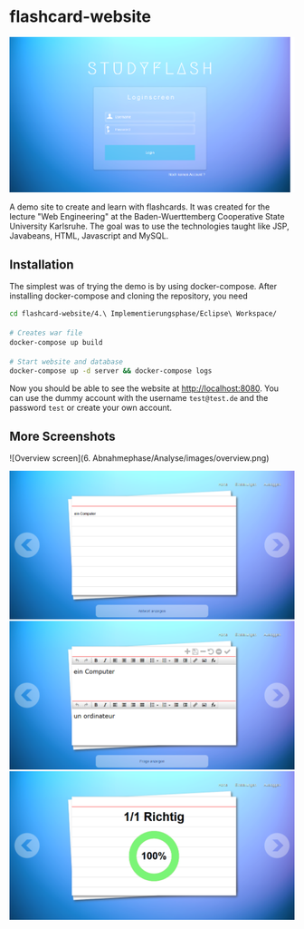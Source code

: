 # flashcard-website

![Login screen](6.%20Abnahmephase/Analyse/images/login.png)

A demo site to create and learn with flashcards. It was created for the lecture "Web Engineering" at the Baden-Wuerttemberg Cooperative State University Karlsruhe. The goal was to use the technologies taught like JSP, Javabeans, HTML, Javascript and MySQL.

## Installation

The simplest was of trying the demo is by using docker-compose. After installing docker-compose and cloning the repository, you need 

```sh
cd flashcard-website/4.\ Implementierungsphase/Eclipse\ Workspace/

# Creates war file
docker-compose up build

# Start website and database
docker-compose up -d server && docker-compose logs
```

Now you should be able to see the website at <http://localhost:8080>. You can use the dummy account with the username `test@test.de` and the password `test` or create your own account.

## More Screenshots

![Overview screen](6. Abnahmephase/Analyse/images/overview.png)


<img src="https://raw.githubusercontent.com/julien-hadleyjack/flashcard-website/master/6.%20Abnahmephase/Analyse/images/learningscreen-answer.png" alt="Question screen">

<img src="https://raw.githubusercontent.com/julien-hadleyjack/flashcard-website/master/6.%20Abnahmephase/Analyse/images/learningscreen-edit.png" alt="Edit screen">

<img src="https://raw.githubusercontent.com/julien-hadleyjack/flashcard-website/master/6.%20Abnahmephase/Analyse/images/learningscreen-end.png" alt="Result screen">
